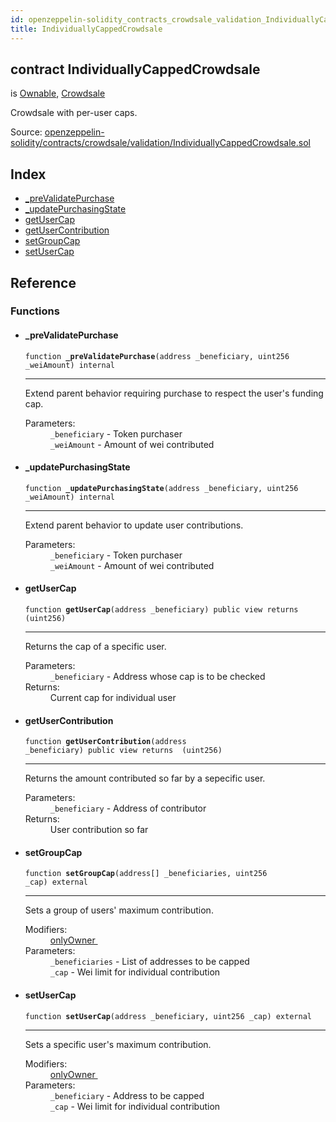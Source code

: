 ```yaml
---
id: openzeppelin-solidity_contracts_crowdsale_validation_IndividuallyCappedCrowdsale
title: IndividuallyCappedCrowdsale
---
```


<div class="contract-doc"><div class="contract"><h2 class="contract-header"><span class="contract-kind">contract</span> IndividuallyCappedCrowdsale</h2><p class="base-contracts"><span>is</span> <a href="openzeppelin-solidity_contracts_ownership_Ownable.html">Ownable</a><span>, </span><a href="openzeppelin-solidity_contracts_crowdsale_Crowdsale.html">Crowdsale</a></p><p class="description">Crowdsale with per-user caps.</p><div class="source">Source: <a href="git+https://github.com/2keynet/web3-alpha/blob/v0.0.1/contracts/openzeppelin-solidity/contracts/crowdsale/validation/IndividuallyCappedCrowdsale.sol" target="_blank">openzeppelin-solidity/contracts/crowdsale/validation/IndividuallyCappedCrowdsale.sol</a></div></div><div class="index"><h2>Index</h2><ul><li><a href="openzeppelin-solidity_contracts_crowdsale_validation_IndividuallyCappedCrowdsale.html#_preValidatePurchase">_preValidatePurchase</a></li><li><a href="openzeppelin-solidity_contracts_crowdsale_validation_IndividuallyCappedCrowdsale.html#_updatePurchasingState">_updatePurchasingState</a></li><li><a href="openzeppelin-solidity_contracts_crowdsale_validation_IndividuallyCappedCrowdsale.html#getUserCap">getUserCap</a></li><li><a href="openzeppelin-solidity_contracts_crowdsale_validation_IndividuallyCappedCrowdsale.html#getUserContribution">getUserContribution</a></li><li><a href="openzeppelin-solidity_contracts_crowdsale_validation_IndividuallyCappedCrowdsale.html#setGroupCap">setGroupCap</a></li><li><a href="openzeppelin-solidity_contracts_crowdsale_validation_IndividuallyCappedCrowdsale.html#setUserCap">setUserCap</a></li></ul></div><div class="reference"><h2>Reference</h2><div class="functions"><h3>Functions</h3><ul><li><div class="item function"><span id="_preValidatePurchase" class="anchor-marker"></span><h4 class="name">_preValidatePurchase</h4><div class="body"><code class="signature">function <strong>_preValidatePurchase</strong><span>(address _beneficiary, uint256 _weiAmount) </span><span>internal </span></code><hr/><div class="description"><p>Extend parent behavior requiring purchase to respect the user&#x27;s funding cap.</p></div><dl><dt><span class="label-parameters">Parameters:</span></dt><dd><div><code>_beneficiary</code> - Token purchaser</div><div><code>_weiAmount</code> - Amount of wei contributed</div></dd></dl></div></div></li><li><div class="item function"><span id="_updatePurchasingState" class="anchor-marker"></span><h4 class="name">_updatePurchasingState</h4><div class="body"><code class="signature">function <strong>_updatePurchasingState</strong><span>(address _beneficiary, uint256 _weiAmount) </span><span>internal </span></code><hr/><div class="description"><p>Extend parent behavior to update user contributions.</p></div><dl><dt><span class="label-parameters">Parameters:</span></dt><dd><div><code>_beneficiary</code> - Token purchaser</div><div><code>_weiAmount</code> - Amount of wei contributed</div></dd></dl></div></div></li><li><div class="item function"><span id="getUserCap" class="anchor-marker"></span><h4 class="name">getUserCap</h4><div class="body"><code class="signature">function <strong>getUserCap</strong><span>(address _beneficiary) </span><span>public </span><span>view </span><span>returns  (uint256) </span></code><hr/><div class="description"><p>Returns the cap of a specific user.</p></div><dl><dt><span class="label-parameters">Parameters:</span></dt><dd><div><code>_beneficiary</code> - Address whose cap is to be checked</div></dd><dt><span class="label-return">Returns:</span></dt><dd>Current cap for individual user</dd></dl></div></div></li><li><div class="item function"><span id="getUserContribution" class="anchor-marker"></span><h4 class="name">getUserContribution</h4><div class="body"><code class="signature">function <strong>getUserContribution</strong><span>(address _beneficiary) </span><span>public </span><span>view </span><span>returns  (uint256) </span></code><hr/><div class="description"><p>Returns the amount contributed so far by a sepecific user.</p></div><dl><dt><span class="label-parameters">Parameters:</span></dt><dd><div><code>_beneficiary</code> - Address of contributor</div></dd><dt><span class="label-return">Returns:</span></dt><dd>User contribution so far</dd></dl></div></div></li><li><div class="item function"><span id="setGroupCap" class="anchor-marker"></span><h4 class="name">setGroupCap</h4><div class="body"><code class="signature">function <strong>setGroupCap</strong><span>(address[] _beneficiaries, uint256 _cap) </span><span>external </span></code><hr/><div class="description"><p>Sets a group of users&#x27; maximum contribution.</p></div><dl><dt><span class="label-modifiers">Modifiers:</span></dt><dd><a href="openzeppelin-solidity_contracts_ownership_Ownable.html#onlyOwner">onlyOwner </a></dd><dt><span class="label-parameters">Parameters:</span></dt><dd><div><code>_beneficiaries</code> - List of addresses to be capped</div><div><code>_cap</code> - Wei limit for individual contribution</div></dd></dl></div></div></li><li><div class="item function"><span id="setUserCap" class="anchor-marker"></span><h4 class="name">setUserCap</h4><div class="body"><code class="signature">function <strong>setUserCap</strong><span>(address _beneficiary, uint256 _cap) </span><span>external </span></code><hr/><div class="description"><p>Sets a specific user&#x27;s maximum contribution.</p></div><dl><dt><span class="label-modifiers">Modifiers:</span></dt><dd><a href="openzeppelin-solidity_contracts_ownership_Ownable.html#onlyOwner">onlyOwner </a></dd><dt><span class="label-parameters">Parameters:</span></dt><dd><div><code>_beneficiary</code> - Address to be capped</div><div><code>_cap</code> - Wei limit for individual contribution</div></dd></dl></div></div></li></ul></div></div></div>
